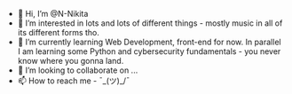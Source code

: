 - 👋 Hi, I’m @N-Nikita
- 👀 I’m interested in lots and lots of different things - mostly music in all of its different forms tho.
- 🌱 I’m currently learning Web Development, front-end for now. In parallel I am learning some Python and cybersecurity fundamentals - you never know where you gonna land.
- 💞️ I’m looking to collaborate on ...
- 📫 How to reach me - ¯\_(ツ)_/¯

<!---
N-Nikita/N-Nikita is a ✨ special ✨ repository because its `README.md` (this file) appears on your GitHub profile.
You can click the Preview link to take a look at your changes.
--->
